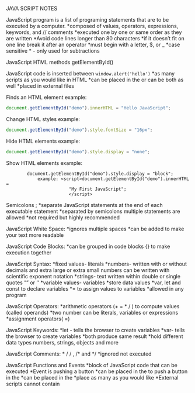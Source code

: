 JAVA SCRIPT NOTES


JavaScript program is a list of programing statements that are to be executed by a computer.
	*composed of values, operators, expressions, keywords, and // comments
	*executed one by one or same order as they are written
	*Avoid code lines longer than 80 characters 
	*if it doesn’t fit on one line break it after an operator
	*must begin with a letter, $, or _
	*case sensitive
	* - only used for subtractions

JavaScript HTML methods		getElementById()

JavaScript code is inserted between <code>window.alert('hello')</code>
	*as many scripts as you would like in HTML
	*can be placed in the <body> or <head> can be both as well
	*placed in external files

Finds an HTML element example:

```js
document.getElementById("demo").innerHTML = "Hello JavaScript";
```

Change HTML styles example:

```js
document.getElementById("demo").style.fontSize = "16px";
```

Hide HTML elements example:

```js
document.getElementById("demo").style.display = "none";
```

Show HTML elements example:


			document.getElementById("demo").style.display = "block";
				example: <script>document.getElementById("demo").innerHTML = 
							"My First JavaScript";
							</script>
Semicolons ;
	*separate JavaScript statements at the end of each executable statement
	*separated by semicolons multiple statements are allowed 
	*not required but highly recommended

JavaScript White Space:
	*ignores multiple spaces
	*can be added to make your text more readable

JavaScript Code Blocks:
	*can be grouped in code blocks {} to make execution together

JavaScript Syntax:
	*fixed values- literals
		*numbers- written with or without decimals and extra large or extra small numbers can be written with scientific exponent notation
		*strings- text written within double or single quotes ”” or ‘’
	*variable values- variables
		*store data values 
		*var, let and const to declare variables
		*= to assign values to variables
		*allowed in any program

JavaScript Operators:
	*arithmetic operators (+ = * / ) to compute values (called operands)
		*two number can be literals, variables or expressions
	*assignment operators( =)

JavaScript Keywords:
	*let - tells the browser to create variables
	*var- tells the browser to create variables
		*both produce same result
		*hold different data types numbers, strings, objects and more

JavaScript Comments:
	* / / , /* and */
	*ignored not executed 

JavaScript Functions and Events
	*block of JavaScript code that can be executed 
	*Event is pushing a button
	*can be placed in the <head> to push a button in the <body>
	*can be placed in the <body>
	*place as many as you would like
	*External scripts cannot contain <script> 

External JavaScript
	*practical when same code for many different web pages
	
	Example:
	function myFunction() {
  document.getElementById("demo").innerHTML = "Paragraph changed.";
}
	
	*JavaScript files have .js
	*to use you put the name of the script file in the src (source) attribute of a <script>

	Example: 
	<script src="myScript.js"></script>

innerHTML
	*document.getElementById(id) method.
		*id defines the HTML element
	* innerHTML property defines the HTML content
	*Changing the innerHTML property of an HTML element is a common way to display data in HTML

Document. write()
	*testing purposes
	*after an HTML doc is loaded it will delete all existing HTML

Window.alert()
	*display data

console.log()
	*debugging 
	* away for the browser to display data

JavaScript Print
	*no print objects or print methods
	*cannot access output devices rom JavaScript
	* exceptions window.print() in the browser to bring the content of the current window

JavaScript const
	*always declare variables with const unless the blue of the variable changes
		
		example:
		const price1 = 5;
		const price2 = 6;
		let total = price1 + price2;

	*must be assigned a value when declared
	*used when new array, object, function, or RegExp
	*does not define a constant value defines constant reference 
	*change elements of constant array
	*change properties of constant object

JavaScript String Operators
	* + , += can be used to add concatenate strings
	* strings can can have ‘ ‘ or  “ “ as long as they do not match the quotes surrounding the string 

JavaScript Booleans
	* two values true or false 
	* conditional testing 

JavaScript Arrays 
	* written with []
	*separated by ,
	*zero based 1st item is 0 next item is 1

		example: const states = [“Florida, “California”, “Illinois”]

JavaScript Objects
	*written with {}
	* written as name:value pairs, separated by commas
		
		example has 4 properties: const person = {firstName:”Miranda”, lastName:”Olson”, age:35, eyeColor:"brown”};

Accessing Object Properties
	*objects are containers for named values called properties

		example: objectName. propertyName or objectName[‘propertyName’]
	
	*objects can also have methods which are actions that can be preformed on objects and stored in properties as function definitions.

		example: objectName.methodName() or name = person.fullName();
	
	*avoid string, number and boolean objects slow down execution speed 

JavaScript Events
	* events that can happen to HTML elements

JavaScript Event Handlers
	* things that should be done every time loading a page or closing
	*action that should b preformed when clicking a button
	*content that should be verified when a user inputs data

JavaScript String
	* methods and properties are available to primitive values but cannot have properties or methods 	

JavaScript string length example:
	let txt = "ABCDEFGHIJKLMNOPQRSTUVWXYZ";
	let length = txt.length;	

Extracting String parts
	* slice (start, end) - extracts a port and returns the extracted part to a new string
		example: let str = “Orchid, Hibiscus, Rose ;
				let part = str.slice(7, 13);
		example if negative: let str = “Orchid, Hibiscus, Rose” ;
						    let part = str.slice(-12, -6);
		
	*substring (start, end)- start and end values less than 0 are treated as 0 in substring()
	* sustr(start, length)- second parameter specifies the length of the extracted part.

Replacing String Content
	*Strings are immutable: strings cannot be changed only replaced
	*returns a new string
	*replaces only the first match (replace all matches us /g flag set
	example first match: let text = "Please visit Microsoft!";
					    let newText = text.replace("Microsoft", "W3Schools");
	example of all matches: let text = "Please visit Microsoft and Microsoft!";
						   let newText = text.replace(/Microsoft/g, "W3Schools");

JavaScript string toUpperCase()
	example: let text1 = "Hello World!";
			let text2 = text1.toUpperCase();

JavaScript string toLowerCase()
	example: let text1 = "Hello World!";       // String
			 let text2 = text1.toLowerCase();  // text2 is text1 converted to lower

JavaScript String concat()
	* joining tow or more strings
	*used instead of plus operator

JavaScript string trim()
	* removes whitespace 
 		Example: let text1 = "      Hello World!      ";
				 let text2 = text1.trim();

JavaScript string padstart()
	*method is a string
	* to pad a number, convert the number to a string first
		Example: let numb = 8;
				let text = numb.toString();
				let padded = text.padStart(7,”0”);

JavaScript padEnd()
		Example:	let text = “8”;
				let text = numb.toString();
				let padded = text.padEnd(7,”0”);

Extracting String Characters
	*charAt (position)- returns the charter at a specified position in a string
		Example: let text = "HELLO WORLD";
				let char = text.charAt(0);
	*charCodeAt (position)- returns the unicode of the character at a specified index in a string (returns a UTF-16 code)
		Example: let text = "HELLO WORLD";
				let char = text.charCodeAt(0);
	*Property access [ ]-ECMAScript (09) allows access on strings
		Example: let text = "HELLO WORLD";
				let char = text[0];

JavaScript string split ( )
	*string can be converted to an array with the split( ) 
		Example: text.split(",")    // Split on commas
	*if separator is omitted, returned array will contain the whole string in index [0]
	* if separator is “ “, returned array will be an array of single character

JavaScript Search Methods
	* string indexOf(). - returns the index of the first occurrence of a specified text in a string but cannot take a powerful search values (reg. expressions)
		*search() -  searches a string for a specified value and returns the position of the match but cannot take a second start position argument
			* 
	*string lastIndexOf() - returns the index of the last occurrence of a specified text in a string
		*if second parameter is 18, search starts at position 18 then searches to the beginning of the string.
	*string startsWith()  - return -1 if the text is not found
	*string endsWith(). -return -1 if the text is not found

JavaScript String match()
	*searches a string for a match against a reg. expression and return the matches as an array object

JavaScript String includes()
	* returns true if a string contains a specified value

JavaScript String startsWith()
	*returns true if a string begins with a specified value, otherwise false
	*case sensitive

JavaScript String endsWith()
	*returns true if a string ends with a specified value, otherwise false
	*case sensitive

JavaScript Template Literals
	*Back-Tics Syntax  - ` ` instead “ “ define a string
	*quotes inside strings  - use both single and double quotes inside a string
		Example: let text = `She’s often called “Miranda”`;
	*multiline strings. - allows multiple strings
	*interpolation. -easy way to interpolate variables and expressions into a string
	*Variable Substitutions  - variables in strings
		*string interpolation is automatic replacing of variables with real values ion a string
	*Expression Substitution. - expressions in a string
		*string interpolation is automatic replacing of substitution with real values ion a string

        // left off on JavaScript Number Methods